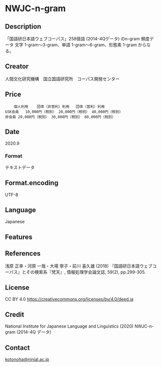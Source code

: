 # NWJC-n-gram

## Description
「国語研日本語ウェブコーパス」258億語 (2014-4Qデータ) のn-gram 頻度データ
文字 1-gram～3-gram、単語 1-gram～6-gram、形態素 1-gram からなる。

## Creator
人間文化研究機構　国立国語研究所　コーパス開発センター

## Price
```
 	個人利用	団体（非営利）利用	団体（営利）利用
GSK会員	10,000円（税別）	20,000円（税別）	40,000円（税別）
非会員	20,000円（税別）	30,000円（税別）	60,000円（税別）
```

## Date
2020.9

### Format
テキストデータ

## Format.encoding
UTF-8

## Language
Japanese

## Features 



## References 

浅原 正幸・河原 一哉・大場 寧子・前川 喜久雄 (2018) 『国語研日本語ウェブコーパス』とその検索系『梵天』, 情報処理学会論文誌, 59(2), pp.299-305.

## License
CC BY 4.0 https://creativecommons.org/licenses/by/4.0/deed.ja

## Credit
National Institute for Japanese Language and Linguistics (2020) NWJC-n-gram (2014-4Q データ)

## Contact
kotonoha@ninjal.ac.jp